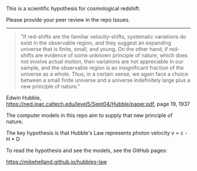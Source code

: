 This is a scientific hypothesis for cosmological redshift.

Please provide your peer review in the repo Issues.

----

>"If red-shifts are the familiar velocity-shifts, systematic variations do exist in the observable region, 
and they suggest an expanding universe that is finite, small, and young. On the other hand, if red-shifts 
are evidence of some unknown principle of nature, which does not involve actual motion, then variations 
are not appreciable in our sample, and the observable region is an insignificant fraction of the universe 
as a whole. Thus, in a certain sense, we again face a choice between a small finite universe and a 
universe indefinitely large plus a new principle of nature."

Edwin Hubble, https://ned.ipac.caltech.edu/level5/Sept04/Hubble/paper.pdf, page 19, 1937

The computer models in this repo aim to supply that new principle of nature.

The key hypothesis is that Hubble's Law represents photon velocity v = c - H * D

To read the hypothesis and see the models, see the GitHub pages:

https://mikehelland.github.io/hubbles-law